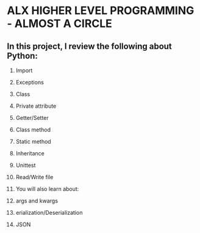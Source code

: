 # ALX HIGHER LEVEL PROGRAMMING - ALMOST A CIRCLE

## In this project, I review the following about Python:

1. Import
2. Exceptions
3. Class
4. Private attribute
5. Getter/Setter
6. Class method
7. Static method
8. Inheritance
9. Unittest
10. Read/Write file
11. You will also learn about:

1. args and kwargs
2. erialization/Deserialization
3. JSON
